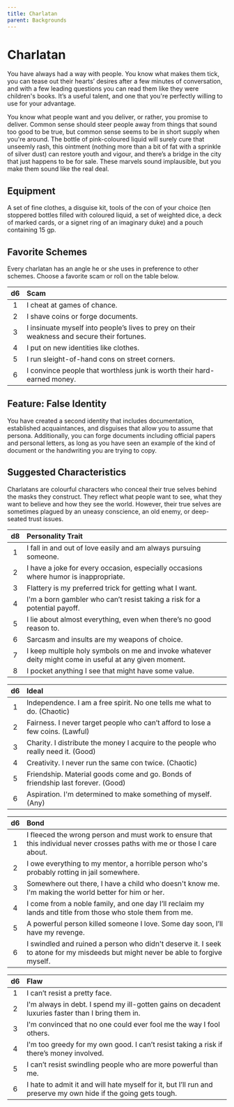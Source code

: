 ```yaml
---
title: Charlatan
parent: Backgrounds
---
```


# Charlatan
You have always had a way with people. You know what makes them tick, you can tease out their hearts’ desires after a few minutes of conversation, and with a few leading questions you can read them like they were children's books. It’s a useful talent, and one that you're perfectly willing to use for your advantage.

You know what people want and you deliver, or rather, you promise to deliver. Common sense should steer people away from things that sound too good to be true, but common sense seems to be in short supply when you're around. The bottle of pink-coloured liquid will surely cure that unseemly rash, this ointment (nothing more than a bit of fat with a sprinkle of silver dust) can restore youth and vigour, and there’s a bridge in the city that just happens to be for sale. These marvels sound implausible, but you make them sound like the real deal.

## Equipment
A set of fine clothes, a disguise kit, tools of the con of your choice (ten stoppered bottles filled with coloured liquid, a set of weighted dice, a deck of marked cards, or a signet ring of an imaginary duke) and a pouch containing 15 gp.

## Favorite Schemes
Every charlatan has an angle he or she uses in preference to other schemes. Choose a favorite scam or roll on the table below.

| d6 | Scam |
|:--:|:-----|
| 1 | I cheat at games of chance. |
| 2 | I shave coins or forge documents. |
| 3 | I insinuate myself into people’s lives to prey on their weakness and secure their fortunes. |
| 4 | I put on new identities like clothes. |
| 5 | I run sleight-of-hand cons on street corners. |
| 6 | I convince people that worthless junk is worth their hard-earned money. |

## Feature: False Identity
You have created a second identity that includes documentation, established acquaintances, and disguises that allow you to assume that persona. Additionally, you can forge documents including official papers and personal letters, as long as you have seen an example of the kind of document or the handwriting you are trying to copy.

## Suggested Characteristics
Charlatans are colourful characters who conceal their true selves behind the masks they construct. They reflect what people want to see, what they want to believe and how they see the world. However, their true selves are sometimes plagued by an uneasy conscience, an old enemy, or deep-seated trust issues.

| d8 | Personality Trait |
|:--:|:------------------|
| 1 | I fall in and out of love easily and am always pursuing someone. |
| 2 | I have a joke for every occasion, especially occasions where humor is inappropriate. |
| 3 | Flattery is my preferred trick for getting what I want. |
| 4 | I'm a born gambler who can’t resist taking a risk for a potential payoff. |
| 5 | I lie about almost everything, even when there’s no good reason to. |
| 6 | Sarcasm and insults are my weapons of choice. |
| 7 | I keep multiple holy symbols on me and invoke whatever deity might come in useful at any given moment. |
| 8 | I pocket anything I see that might have some value. |

| d6 | Ideal |
|:--:|:------|
| 1 | Independence. I am a free spirit. No one tells me what to do. (Chaotic) |
| 2 | Fairness. I never target people who can’t afford to lose a few coins. (Lawful) |
| 3 | Charity. I distribute the money I acquire to the people who really need it. (Good) |
| 4 | Creativity. I never run the same con twice. (Chaotic) |
| 5 | Friendship. Material goods come and go. Bonds of friendship last forever. (Good) |
| 6 | Aspiration. I'm determined to make something of myself. (Any) |

| d6 | Bond |
|:--:|:-----|
| 1 | I fleeced the wrong person and must work to ensure that this individual never crosses paths with me or those I care about. |
| 2 | I owe everything to my mentor, a horrible person who's probably rotting in jail somewhere. |
| 3 |Somewhere out there, I have a child who doesn't know me. I'm making the world better for him or her. |
| 4 | I come from a noble family, and one day I’ll reclaim my lands and title from those who stole them from me. |
| 5 | A powerful person killed someone I love. Some day soon, I’ll have my revenge. |
| 6 | I swindled and ruined a person who didn't deserve it. I seek to atone for my misdeeds but might never be able to forgive myself. |

| d6 | Flaw |
|:--:|:-----|
| 1 | I can’t resist a pretty face. |
| 2 | I'm always in debt. I spend my ill-gotten gains on decadent luxuries faster than I bring them in. |
| 3 | I'm convinced that no one could ever fool me the way I fool others. |
| 4 | I'm too greedy for my own good. I can’t resist taking a risk if there’s money involved. |
| 5 | I can’t resist swindling people who are more powerful than me. |
| 6 | I hate to admit it and will hate myself for it, but I’ll run and preserve my own hide if the going gets tough. |
